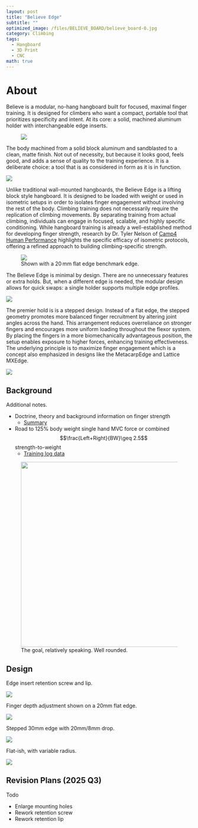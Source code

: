 ```yaml
---
layout: post
title: "Believe Edge"
subtitle: "" 
optimized_image: /files/BELIEVE_BOARD/believe_board-0.jpg
category: Climbing
tags:
  - Hangboard
  - 3D Print
  - CNC
math: true
---
```


# About

Believe is a modular, no-hang hangboard built for focused, maximal finger training. It is designed for climbers who want a compact, portable tool that prioritizes specificity and intent. At its core: a solid, machined aluminum holder with interchangeable edge inserts. 

<figure>
  <img src="/files/BELIEVE_BOARD/believe_board-2.jpg">
</figure>

The body machined from a solid block aluminum and sandblasted to a clean, matte finish. Not out of necessity, but because it looks good, feels good, and adds a sense of quality to the training experience. It is a deliberate choice: a tool that is as considered in form as it is in function.

<img src="/files/BELIEVE_BOARD/believe_board-1.png">

Unlike traditional wall-mounted hangboards, the Believe Edge is a lifting block style hangboard. It is designed to be loaded with weight or used in isometric setups in order to isolates finger engagement without involving the rest of the body. Climbing training does not necessarily require the replication of climbing movements. By separating training from actual climbing, individuals can engage in focused, scalable, and highly specific conditioning. While hangboard training is already a well-established method for developing finger strength, research by Dr. Tyler Nelson of [Camp4 Human Performance](https://www.camp4humanperformance.com/) highlights the specific efficacy of isometric protocols, offering a refined approach to building climbing-specific strength.

<figure>
  <img src="/files/BELIEVE_BOARD/believe_board-4.jpg">
   <figcaption>Shown with a 20 mm flat edge benchmark edge.</figcaption>
</figure>


The Believe Edge is minimal by design. There are no unnecessary features or extra holds. But, when a different edge is needed, the modular design allows for quick swaps: a single holder supports multiple edge profiles.

<img src="/files/BELIEVE_BOARD/believe_board-3.jpg">

The premier hold is is a stepped design. Instead of a flat edge, the stepped geometry promotes more balanced finger recruitment by altering joint angles across the hand. This arrangement reduces overreliance on stronger fingers and encourages more uniform loading throughout the flexor system. By placing the fingers in a more biomechanically advantageous position, the setup enables exposure to higher forces, enhancing training effectiveness. The underlying principle is to maximize finger engagement which is a concept also emphasized in designs like the MetacarpEdge and Lattice MXEdge.

<img src="/files/BELIEVE_BOARD/believe_board.jpg">


## Background

Additional notes.

- Doctrine, theory and background information on finger strength
  - [Summary](https://anthony-r-h.github.io/HANGBOARD/)
- Road to 125% body weight single hand MVC force or combined $$\frac{Left+Right}{BW}\geq 2.5$$ strength-to-weight
  - [Training log data ](https://app.hex.tech/9a6322c1-adb4-4168-adca-6aa7b9ce187d/app/ca62e5cd-a85c-496a-b27c-0cb002bf7f62/latest)

<figure>
  <img src = "/files/BELIEVE_BOARD/wellrounded.png" width = "500">
   <figcaption>The goal, relatively speaking. Well rounded.</figcaption>
</figure>

## Design

Edge insert retention screw and lip.

<img src="/files/BELIEVE_BOARD/3d_1.png">

Finger depth adjustment shown on a 20mm flat edge.

<img src="/files/BELIEVE_BOARD/3d_2.png">

Stepped 30mm edge with 20mm/8mm drop.

<img src="/files/BELIEVE_BOARD/3d_3.png">

Flat-ish, with variable radius.

<img src="/files/BELIEVE_BOARD/3d_4.png">

## Revision Plans (2025 Q3)

Todo

- Enlarge mounting holes
- Rework retention screw
- Rework retention lip

